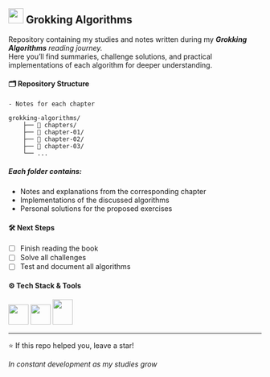 
## <img src="https://www.svgrepo.com/show/515135/book.svg" height="30" /> Grokking Algorithms

Repository containing my studies and notes written during my ***Grokking Algorithms** reading journey.*  
Here you’ll find summaries, challenge solutions, and practical implementations of each algorithm for deeper understanding.

#### 🗂️ Repository Structure

```
- Notes for each chapter

grokking-algorithms/
    ├── 📂 chapters/
    ├── 📂 chapter-01/
    ├── 📂 chapter-02/
    ├── 📂 chapter-03/
    └── ...

```

##### Each folder contains:
- Notes and explanations from the corresponding chapter  
- Implementations of the discussed algorithms  
- Personal solutions for the proposed exercises  

#### 🛠️ Next Steps
- [ ] Finish reading the book  
- [ ] Solve all challenges  
- [ ] Test and document all algorithms  

#### ⚙️ Tech Stack & Tools

<p>
  <img src="https://www.svgrepo.com/show/452091/python.svg" width="40" height="40" />
  <img src="https://www.svgrepo.com/show/452129/vs-code.svg" width="40" height="40" />
  <img src="https://encrypted-tbn0.gstatic.com/images?q=tbn:ANd9GcSvaN__g-RAiP3_gXm2ffL48ZV8nffSOdz7cg&s" width="40" height="50" />
</p>

---

⭐ If this repo helped you, leave a star!

*In constant development as my studies grow*

